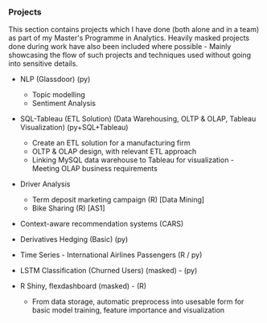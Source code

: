 ### Projects
This section contains projects which I have done (both alone and in a team) as part of my Master's Programme in Analytics.
Heavily masked projects done during work have also been included where possible - Mainly showcasing the flow of such projects and techniques used without going into sensitive details.

- NLP (Glassdoor) (py)
   - Topic modelling
   - Sentiment Analysis
   
- SQL-Tableau (ETL Solution) (Data Warehousing, OLTP & OLAP, Tableau Visualization) (py+SQL+Tableau)
   - Create an ETL solution for a manufacturing firm
   - OLTP & OLAP design, with relevant ETL approach
   - Linking MySQL data warehouse to Tableau for visualization - Meeting OLAP business requirements
   
- Driver Analysis
   - Term deposit marketing campaign (R) [Data Mining]
   - Bike Sharing (R) [AS1]

- Context-aware recommendation systems (CARS)
- Derivatives Hedging (Basic) (py)

- Time Series - International Airlines Passengers (R / py)

- LSTM Classification (Churned Users) (masked) - (py)
- R Shiny, flexdashboard (masked) - (R)
   - From data storage, automatic preprocess into usesable form for basic model training, feature importance and visualization

